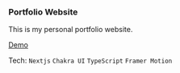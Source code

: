 ### Portfolio Website

This is my personal portfolio website.

[Demo](https://ge47.github.io/portfolio)

Tech: `Nextjs` `Chakra UI` `TypeScript` `Framer Motion`
